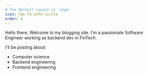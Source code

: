 ```yaml
---
# the default layout is 'page'
icon: fas fa-info-circle
order: 4
---
```


Hello there, Welcome to my blogging site.
I'm a passionate Software Engineer working as backend dev in FinTech.

I'll be posting about:
* Computer science
* Backend engineering
* Frontend engineering
